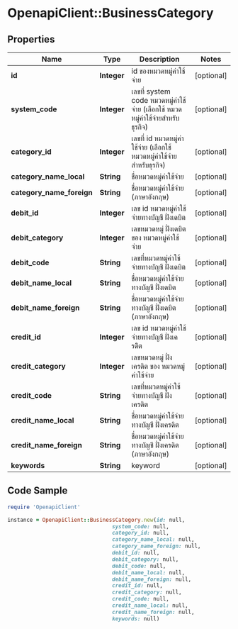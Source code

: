 # OpenapiClient::BusinessCategory

## Properties

Name | Type | Description | Notes
------------ | ------------- | ------------- | -------------
**id** | **Integer** | id ของหมวดหมู่ค่าใช้จ่าย | [optional] 
**system_code** | **Integer** | เลขที่ system code หมวดหมู่ค่าใช้จ่าย (เลือกใช้ หมวดหมู่ค่าใช้จ่ายสำหรับธุรกิจ) | [optional] 
**category_id** | **Integer** | เลขที่ id หมวดหมู่ค่าใช้จ่าย (เลือกใช้ หมวดหมู่ค่าใช้จ่ายสำหรับธุรกิจ) | [optional] 
**category_name_local** | **String** | ชื่อหมวดหมู่ค่าใช้จ่าย | [optional] 
**category_name_foreign** | **String** | ชื่อหมวดหมู่ค่าใช้จ่าย (ภาษาอังกฤษ) | [optional] 
**debit_id** | **Integer** | เลข id หมวดหมู่ค่าใช้จ่ายทางบัญชี ฝั่งเดบิต | [optional] 
**debit_category** | **Integer** | เลขหมวดหมู่ ฝั่งเดบิต ของ หมวดหมู่ค่าใช้จ่าย | [optional] 
**debit_code** | **String** | เลขที่หมวดหมู่ค่าใช้จ่ายทางบัญชี ฝั่งเดบิต | [optional] 
**debit_name_local** | **String** | ชื่อหมวดหมู่ค่าใช้จ่ายทางบัญชี ฝั่งเดบิต | [optional] 
**debit_name_foreign** | **String** | ชื่อหมวดหมู่ค่าใช้จ่ายทางบัญชี ฝั่งเดบิต (ภาษาอังกฤษ) | [optional] 
**credit_id** | **Integer** | เลข id หมวดหมู่ค่าใช้จ่ายทางบัญชี ฝั่งเครดิิต | [optional] 
**credit_category** | **Integer** | เลขหมวดหมู่ ฝั่งเครดิต ของ หมวดหมู่ค่าใช้จ่าย | [optional] 
**credit_code** | **String** | เลขที่หมวดหมู่ค่าใช้จ่ายทางบัญชี ฝั่งเครดิต | [optional] 
**credit_name_local** | **String** | ชื่อหมวดหมู่ค่าใช้จ่ายทางบัญชี ฝั่งเครดิต  | [optional] 
**credit_name_foreign** | **String** | ชื่อหมวดหมู่ค่าใช้จ่ายทางบัญชี ฝั่งเครดิต (ภาษาอังกฤษ) | [optional] 
**keywords** | **String** | keyword | [optional] 

## Code Sample

```ruby
require 'OpenapiClient'

instance = OpenapiClient::BusinessCategory.new(id: null,
                                 system_code: null,
                                 category_id: null,
                                 category_name_local: null,
                                 category_name_foreign: null,
                                 debit_id: null,
                                 debit_category: null,
                                 debit_code: null,
                                 debit_name_local: null,
                                 debit_name_foreign: null,
                                 credit_id: null,
                                 credit_category: null,
                                 credit_code: null,
                                 credit_name_local: null,
                                 credit_name_foreign: null,
                                 keywords: null)
```


